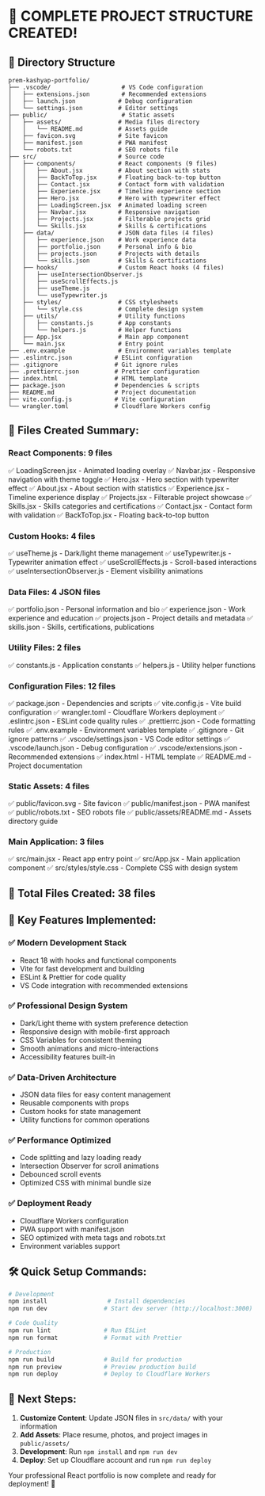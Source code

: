 # 🎉 COMPLETE PROJECT STRUCTURE CREATED!

## 📂 Directory Structure

```
prem-kashyap-portfolio/
├── .vscode/                    # VS Code configuration
│   ├── extensions.json         # Recommended extensions
│   ├── launch.json            # Debug configuration
│   └── settings.json          # Editor settings
├── public/                     # Static assets
│   ├── assets/                # Media files directory
│   │   └── README.md          # Assets guide
│   ├── favicon.svg            # Site favicon
│   ├── manifest.json          # PWA manifest
│   └── robots.txt             # SEO robots file
├── src/                       # Source code
│   ├── components/            # React components (9 files)
│   │   ├── About.jsx          # About section with stats
│   │   ├── BackToTop.jsx      # Floating back-to-top button
│   │   ├── Contact.jsx        # Contact form with validation
│   │   ├── Experience.jsx     # Timeline experience section
│   │   ├── Hero.jsx           # Hero with typewriter effect
│   │   ├── LoadingScreen.jsx  # Animated loading screen
│   │   ├── Navbar.jsx         # Responsive navigation
│   │   ├── Projects.jsx       # Filterable projects grid
│   │   └── Skills.jsx         # Skills & certifications
│   ├── data/                  # JSON data files (4 files)
│   │   ├── experience.json    # Work experience data
│   │   ├── portfolio.json     # Personal info & bio
│   │   ├── projects.json      # Projects with details
│   │   └── skills.json        # Skills & certifications
│   ├── hooks/                 # Custom React hooks (4 files)
│   │   ├── useIntersectionObserver.js
│   │   ├── useScrollEffects.js
│   │   ├── useTheme.js
│   │   └── useTypewriter.js
│   ├── styles/                # CSS stylesheets
│   │   └── style.css          # Complete design system
│   ├── utils/                 # Utility functions
│   │   ├── constants.js       # App constants
│   │   └── helpers.js         # Helper functions
│   ├── App.jsx                # Main app component
│   └── main.jsx               # Entry point
├── .env.example               # Environment variables template
├── .eslintrc.json            # ESLint configuration
├── .gitignore                # Git ignore rules
├── .prettierrc.json          # Prettier configuration
├── index.html                # HTML template
├── package.json              # Dependencies & scripts
├── README.md                 # Project documentation
├── vite.config.js            # Vite configuration
└── wrangler.toml             # Cloudflare Workers config
```

## 🎯 Files Created Summary:

### React Components: 9 files
✅ LoadingScreen.jsx - Animated loading overlay
✅ Navbar.jsx - Responsive navigation with theme toggle
✅ Hero.jsx - Hero section with typewriter effect
✅ About.jsx - About section with statistics
✅ Experience.jsx - Timeline experience display
✅ Projects.jsx - Filterable project showcase
✅ Skills.jsx - Skills categories and certifications
✅ Contact.jsx - Contact form with validation
✅ BackToTop.jsx - Floating back-to-top button

### Custom Hooks: 4 files
✅ useTheme.js - Dark/light theme management
✅ useTypewriter.js - Typewriter animation effect
✅ useScrollEffects.js - Scroll-based interactions
✅ useIntersectionObserver.js - Element visibility animations

### Data Files: 4 JSON files
✅ portfolio.json - Personal information and bio
✅ experience.json - Work experience and education
✅ projects.json - Project details and metadata
✅ skills.json - Skills, certifications, publications

### Utility Files: 2 files
✅ constants.js - Application constants
✅ helpers.js - Utility helper functions

### Configuration Files: 12 files
✅ package.json - Dependencies and scripts
✅ vite.config.js - Vite build configuration
✅ wrangler.toml - Cloudflare Workers deployment
✅ .eslintrc.json - ESLint code quality rules
✅ .prettierrc.json - Code formatting rules
✅ .env.example - Environment variables template
✅ .gitignore - Git ignore patterns
✅ .vscode/settings.json - VS Code editor settings
✅ .vscode/launch.json - Debug configuration
✅ .vscode/extensions.json - Recommended extensions
✅ index.html - HTML template
✅ README.md - Project documentation

### Static Assets: 4 files
✅ public/favicon.svg - Site favicon
✅ public/manifest.json - PWA manifest
✅ public/robots.txt - SEO robots file
✅ public/assets/README.md - Assets directory guide

### Main Application: 3 files
✅ src/main.jsx - React app entry point
✅ src/App.jsx - Main application component
✅ src/styles/style.css - Complete CSS with design system

## 🚀 Total Files Created: 38 files

## 🎯 Key Features Implemented:

### ✅ Modern Development Stack
- React 18 with hooks and functional components
- Vite for fast development and building
- ESLint & Prettier for code quality
- VS Code integration with recommended extensions

### ✅ Professional Design System
- Dark/Light theme with system preference detection
- Responsive design with mobile-first approach
- CSS Variables for consistent theming
- Smooth animations and micro-interactions
- Accessibility features built-in

### ✅ Data-Driven Architecture
- JSON data files for easy content management
- Reusable components with props
- Custom hooks for state management
- Utility functions for common operations

### ✅ Performance Optimized
- Code splitting and lazy loading ready
- Intersection Observer for scroll animations
- Debounced scroll events
- Optimized CSS with minimal bundle size

### ✅ Deployment Ready
- Cloudflare Workers configuration
- PWA support with manifest.json
- SEO optimized with meta tags and robots.txt
- Environment variables support

## 🛠️ Quick Setup Commands:

```bash
# Development
npm install                 # Install dependencies
npm run dev                # Start dev server (http://localhost:3000)

# Code Quality
npm run lint               # Run ESLint
npm run format             # Format with Prettier

# Production
npm run build              # Build for production
npm run preview            # Preview production build
npm run deploy             # Deploy to Cloudflare Workers
```

## 📝 Next Steps:

1. **Customize Content**: Update JSON files in `src/data/` with your information
2. **Add Assets**: Place resume, photos, and project images in `public/assets/`
3. **Development**: Run `npm install` and `npm run dev`
4. **Deploy**: Set up Cloudflare account and run `npm run deploy`

Your professional React portfolio is now complete and ready for deployment! 🎉
